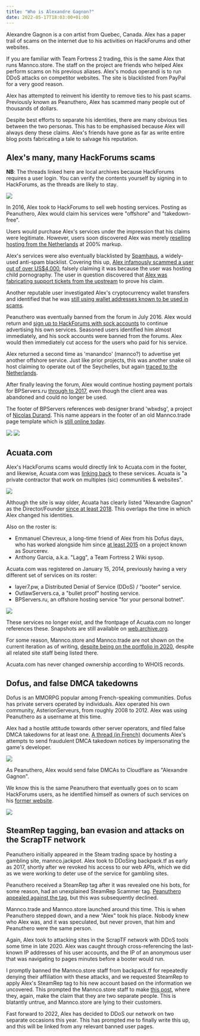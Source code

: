 ```yaml
---
title: "Who is Alexandre Gagnon?"
date: 2022-05-17T18:03:00+01:00
---
```


Alexandre Gagnon is a con artist from Quebec, Canada. Alex has a paper trail of scams on the internet due to his activities on HackForums and other websites.

If you are familiar with Team Fortress 2 trading, this is the same Alex that runs Mannco.store. The staff on the project are friends who helped Alex perform scams on his previous aliases. Alex's modus operandi is to run DDoS attacks on competitor websites. The site is blacklisted from PayPal for a very good reason.

Alex has attempted to reinvent his identity to remove ties to his past scams. Previously known as Peanuthero, Alex has scammed many people out of thousands of dollars. 

Despite best efforts to separate his identities, there are many obvious ties between the two personas. This has to be emphasised because Alex will always deny these claims. Alex's friends have gone as far as write entire blog posts fabricating a tale to salvage his reputation.

## Alex's many, many HackForums scams

**NB**: The threads linked here are local archives because HackForums requires a user login. You can verify the contents yourself by signing in to HackForums, as the threads are likely to stay.

![](/img/articles/skype.png)

In 2016, Alex took to HackForums to sell web hosting services. Posting as Peanuthero, Alex would claim his services were "offshore" and "takedown-free".

Users would purchase Alex's services under the impression that his claims were legitimate. However, users soon discovered Alex was merely [reselling hosting from the Netherlands](/archive/bpservers-scam-alert.html) at 200% markup.

Alex's services were also eventually blacklisted by [Spamhaus](https://www.spamhaus.org/), a widely-used anti-spam blacklist. Covering this up, [Alex infamously scammed a user out of over US$4,000](/archive/scammed-by-peanuthero.html), falsely claiming it was because the user was hosting child pornography. The user in question discovered that [Alex was fabricating support tickets from the upstream](/archive/peanuthero-support-tickets.html) to prove his claim.

Another reputable user investigated Alex's cryptocurrency wallet transfers and identified that he was [still using wallet addresses known to be used in scams](/archive/peanuthero-ban-evasion.html).

Peanuthero was eventually banned from the forum in July 2016. Alex would return and [sign up to HackForums with sock accounts](/archive/bpservers-ru-sock.html) to continue advertising his own services. Seasoned users identified him almost immediately, and his sock accounts were banned from the forums. Alex would then immediately cut access for the users who paid for his service.

Alex returned a second time as 'manandco' (mannco?) to advertise yet another offshore service. Just like prior projects, this was another snake oil host claiming to operate out of the Seychelles, but again [traced to the Netherlands](/archive/shadowhosting.html).

After finally leaving the forum, Alex would continue hosting payment portals for BPServers.ru [through to 2017](https://web.archive.org/web/20170710174638/https://bpservers.ru/), even though the client area was abandoned and could no longer be used.

The footer of BPServers references web designer brand 'wbxdsg', a project of [Nicolas Durand](https://archive.ph/B1CbV). This name appears in the footer of an old Mannco.trade page template which is [still online today](https://archive.ph/mXnG8).

![](/img/articles/wbxdsg-bpservers.png)
![](/img/articles/wbxdsg.png)

## Acuata.com

Alex's HackForums scams would directly link to Acuata.com in the footer, and likewise, Acuata.com was [linking back](https://web.archive.org/web/20150423042823/http://acuata.com/) to these services. Acuata is "a private contractor that work on multiples (sic) communities & websites".

![](/img/articles/acuata.com-now.png)

Although the site is way older, Acuata has clearly listed "Alexandre Gagnon" as the Director/Founder [since at least 2018](https://web.archive.org/web/20180412212144/https://acuata.com/). This overlaps the time in which Alex changed his identities.

Also on the roster is:

* Emmanuel Chevreux, a long-time friend of Alex from his Dofus days, who has worked alongside him since [at least 2015](https://archive.ph/jTL33) on a project known as Sourcerev.
* Anthony Garcia, a.k.a. "Lagg", a Team Fortress 2 Wiki sysop.

Acuata.com was registered on January 15, 2014, previously having a very different set of services on its roster:

* layer7.pw, a Distributed Denial of Service (DDoS) / "booter" service.
* OutlawServers.ca, a "bullet proof" hosting service.
* BPServers.ru, an offshore hosting service "for your personal botnet".

![](/img/articles/acuata.com-2016.png)

These services no longer exist, and the frontpage of Acuata.com no longer references these. Snapshots are still available on [web.archive.org](https://web.archive.org/web/20220000000000*/acuata.com).

For some reason, Mannco.store and Mannco.trade are not shown on the current iteration as of writing, [despite being on the portfolio in 2020](https://archive.ph/KHmlf), despite all related site staff being listed there.

Acuata.com has never changed ownership according to WHOIS records.

## Dofus, and false DMCA takedowns

Dofus is an MMORPG popular among French-speaking communities. Dofus has private servers operated by individuals.  Alex operated his own community, AsterionServeurs, from roughly 2008 to 2012. Alex was using Peanuthero as a username at this time.

Alex had a hostile attitude towards other server operators, and filed false DMCA takedowns for at least one. [A thread (in French)](https://archive.ph/ElqbV) documents Alex's attempts to send fraudulent DMCA takedown notices by impersonating the game's developer.

![](/img/articles/peanuthero-dofus-dmca.png)

As Peanuthero, Alex would send false DMCAs to Cloudflare as "Alexandre Gagnon". 

We know this is the same Peanuthero that eventually goes on to scam HackForums users, as he identified himself as owners of such services on his [former website](https://web.archive.org/web/20141218054701/http://peanuthero.com/).

![](/img/articles/peanuthero.com.png)

## SteamRep tagging, ban evasion and attacks on the ScrapTF network

Peanuthero initially appeared in the Steam trading space by hosting a gambling site, mannco.jackpot. Alex took to DDoSing backpack.tf as early as 2017, shortly after we revoked his access to our web APIs, which we did as we were working to deter use of the service for gambling sites.

Peanuthero received a SteamRep tag after it was revealed one his bots, for some reason, had an unexplained SteamRep Scammer tag. [Peanuthero appealed against the tag](https://forums.steamrep.com/threads/appeal-76561198026734540-%E2%9C%85peanuthero-mannco-trade-banned-by-sr.180729/), but this was subsequently declined.

Mannco.trade and Mannco.store launched around this time. This is when Peanuthero stepped down, and a new "Alex" took his place. Nobody knew who Alex was, and it was speculated, but never proven, that him and Peanuthero were the same person.

Again, Alex took to attacking sites in the ScrapTF network with DDoS tools some time in late 2020. Alex was caught through cross-referencing the last-known IP addresses of his user accounts, and the IP of an anonymous user that was navigating to pages minutes before a booter would run.

I promptly banned the Mannco.store staff from backpack.tf for repeatedly denying their affiliation with these attacks, and we requested SteamRep to apply Alex's SteamRep tag to his new account based on the information we uncovered. This prompted the Mannco.store staff to make [this post](https://archive.ph/hkDUL), where they, again, make the claim that they are two separate people. This is blatantly untrue, and Mannco.store are lying to their customers.

Fast forward to 2022, Alex has decided to DDoS our network on two separate occasions this year. 
This has prompted me to finally write this up, and this will be linked from any relevant banned user pages. 